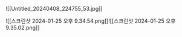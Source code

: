 
![[Untitled_20240408_224755_53.jpg]]




![[스크린샷 2024-01-25 오후 9.34.54.png]]![[스크린샷 2024-01-25 오후 9.35.02.png]]